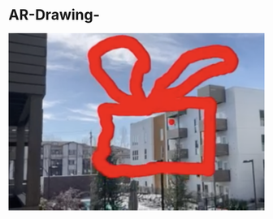 # AR-Drawing-

[![AR Kit Drawing: agumented reality app](/AR%20Drawing.png)](https://drive.google.com/file/d/1gwXwGLJ8-RLlgmdOEDqTilTj5HQ6kzEH/view)
